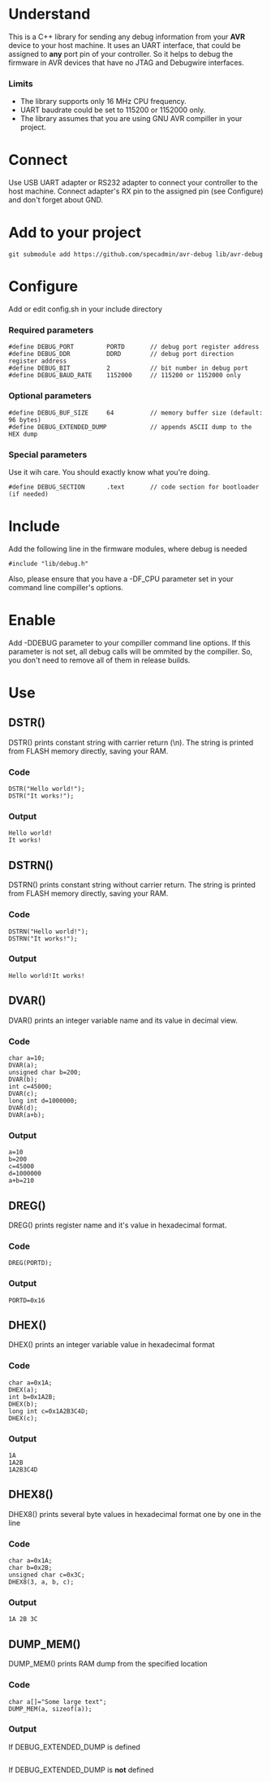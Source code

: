 
# Understand
This is a C++ library for sending any debug information from your **AVR** device to your host machine. It uses an UART interface, that could be assigned to **any** port pin of your controller. So it helps to debug the firmware in AVR devices that have no JTAG and Debugwire interfaces.


### Limits
* The library supports only 16 MHz CPU frequency.
* UART baudrate could be set to 115200 or 1152000 only.
* The library assumes that you are using GNU AVR compiller in your project.


# Connect
Use USB UART adapter or RS232 adapter to connect your controller to the host machine. Connect adapter's RX pin to the assigned pin (see Configure) and don't forget about GND.

# Add to your project
```
git submodule add https://github.com/specadmin/avr-debug lib/avr-debug
```

# Configure

Add or edit config.sh in your include directory

### Required parameters
```
#define DEBUG_PORT         PORTD       // debug port register address
#define DEBUG_DDR          DDRD        // debug port direction register address
#define DEBUG_BIT          2           // bit number in debug port
#define DEBUG_BAUD_RATE    1152000     // 115200 or 1152000 only
```

### Optional parameters
```
#define DEBUG_BUF_SIZE     64          // memory buffer size (default: 96 bytes)
#define DEBUG_EXTENDED_DUMP            // appends ASCII dump to the HEX dump
```

### Special parameters
Use it wih care. You should exactly know what you're doing.
```
#define DEBUG_SECTION      .text       // code section for bootloader (if needed)
```
# Include
Add the following line in the firmware modules, where debug is needed
```
#include "lib/debug.h"
```
Also, please ensure that you have a -DF_CPU parameter set in your command line compiller's options.


# Enable
Add -DDEBUG parameter to your compiller command line options. If this parameter is not set, all debug calls will be ommited by the compiller. So, you don't need to remove all of them in release builds.


# Use

## DSTR()

DSTR() prints constant string with carrier return (\n). The string is printed from FLASH memory directly, saving your RAM.

### Code
```
DSTR("Hello world!");
DSTR("It works!");
```

### Output
```
Hello world!
It works!
```


## DSTRN()

DSTRN() prints constant string without carrier return. The string is printed from FLASH memory directly, saving your RAM.

### Code
```
DSTRN("Hello world!");
DSTRN("It works!");
```

### Output
```
Hello world!It works!
```

## DVAR()

DVAR() prints an integer variable name and its value in decimal view.

### Code
```
char a=10;
DVAR(a);
unsigned char b=200;
DVAR(b);
int c=45000;
DVAR(c);
long int d=1000000;
DVAR(d);
DVAR(a+b);
```

### Output
```
a=10
b=200
c=45000
d=1000000
a+b=210
```

## DREG()

DREG() prints register name and it's value in hexadecimal  format.

### Code
```
DREG(PORTD);
```

### Output
```
PORTD=0x16
```

## DHEX()

DHEX() prints an integer variable value in hexadecimal format

### Code
```
char a=0x1A;
DHEX(a);
int b=0x1A2B;
DHEX(b);
long int c=0x1A2B3C4D;
DHEX(c);
```

### Output
```
1A
1A2B
1A2B3C4D
```

## DHEX8()

DHEX8() prints several byte values in hexadecimal format one by one in the line

### Code
```
char a=0x1A;
char b=0x2B;
unsigned char c=0x3C;
DHEX8(3, a, b, c);
```

### Output
```
1A 2B 3C
```

## DUMP_MEM()

DUMP_MEM() prints RAM dump from the specified location

### Code
```
char a[]="Some large text";
DUMP_MEM(a, sizeof(a));
```

### Output
If DEBUG_EXTENDED_DUMP is defined
```

```

If DEBUG_EXTENDED_DUMP is **not** defined
```

```
